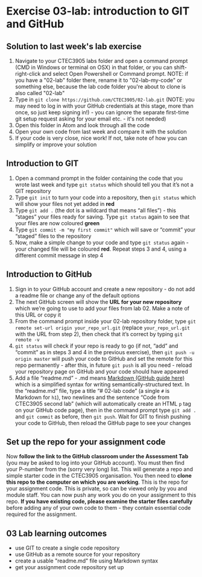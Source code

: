 # Exercise 03-lab: introduction to GIT and GitHub

## Solution to last week's lab exercise

1. Navigate to your CTEC3905 labs folder and open a command prompt (CMD in Windows or terminal on OSX) in that folder, or you can shift-right-click and select Open Powershell or Command prompt. NOTE: if you have a "02-lab" folder there, rename it to "02-lab-my-code" or something else, because the lab code folder you're about to clone is also called "02-lab"
2. Type in `git clone https://github.com/CTEC3905/02-lab.git` (NOTE: you may need to log in with your GitHub credentials at this stage, more than once, so just keep signing in!) - you can ignore the separate first-time git setup request asking for your email etc. - it's not needed)
3. Open this folder in Atom and look through all the code
4. Open your own code from last week and compare it with the solution
5. If your code is very close, nice work! If not, take note of how you can simplify or improve your solution

## Introduction to GIT

1. Open a command prompt in the folder containing the code that you wrote last week and type `git status` which should tell you that it’s not a GIT repository
2. Type `git init` to turn your code into a repository, then `git status` which will show your files not yet added in **red**
3. Type `git add .` (the dot is a wildcard that means “all files”) - this “stages” your files ready for saving. Type `git status` again to see that your files are now coloured **green**
4. Type `git commit -m "my first commit"` which will save or “commit” your “staged” files to the repository
5. Now, make a simple change to your code and type `git status` again - your changed file will be coloured **red**. Repeat steps 3 and 4, using a different commit message in step 4

## Introduction to GitHub

1. Sign in to your GitHub account and create a new repository - do not add a readme file or change any of the default options
2. The next GitHub screen will show the **URL for your new repository** which we’re going to use to add your files from lab 02. Make a note of this URL or copy it
3. From the command prompt inside your 02-lab repository folder, type `git remote set-url origin your_repo_url.git` (replace `your_repo_url.git` with the URL from step 2), then check that it’s correct by typing `git remote -v`
4. `git status` will check if your repo is ready to go (if not, “add” and “commit” as in steps 3 and 4 in the previous exercise), then `git push -u origin master` will push your code to GitHub and set the remote for this repo permanently - after this, in future `git push` is all you need - reload your repository page on GitHub and your code should have appeared
5. Add a file “readme.md” - .md means [Markdown (GitHub guide here)](https://guides.github.com/features/mastering-markdown/) which is a simplified syntax for writing semantically-structured text. In the “readme.md” file, type a title “# 02-lab code” (a single `#` is Markdown for `h1`), two newlines and the sentence “Code from CTEC3905 second lab” (which will automatically create an HTML `p` tag on your GitHub code page), then in the command prompt type `git add .` and `git commit` as before, then `git push`. Wait for GIT to finish pushing your code to GitHub, then reload the GitHub page to see your changes

## Set up the repo for your assignment code

Now **follow the link to the GitHub classroom under the Assessment Tab** (you may be asked to log into your GitHub account). You must then find your P-number from the (sorry very long) list. This will generate a repo and simple starter code in the CTEC3905 organisation. You then need to **clone this repo to the computer on which you are working**. This is the repo for your assignment code. This is private, so can be viewed only by you and module staff. You can now push any work you do on your assignment to this repo. **If you have existing code, please examine the starter files carefully** before adding any of your own code to them - they contain essential code required for the assignment.

## 03 Lab learning outcomes

- use GIT to create a single code repository
- use GitHub as a remote source for your repository
- create a usable "readme.md" file using Markdown syntax
- get your assignment code repository set up
